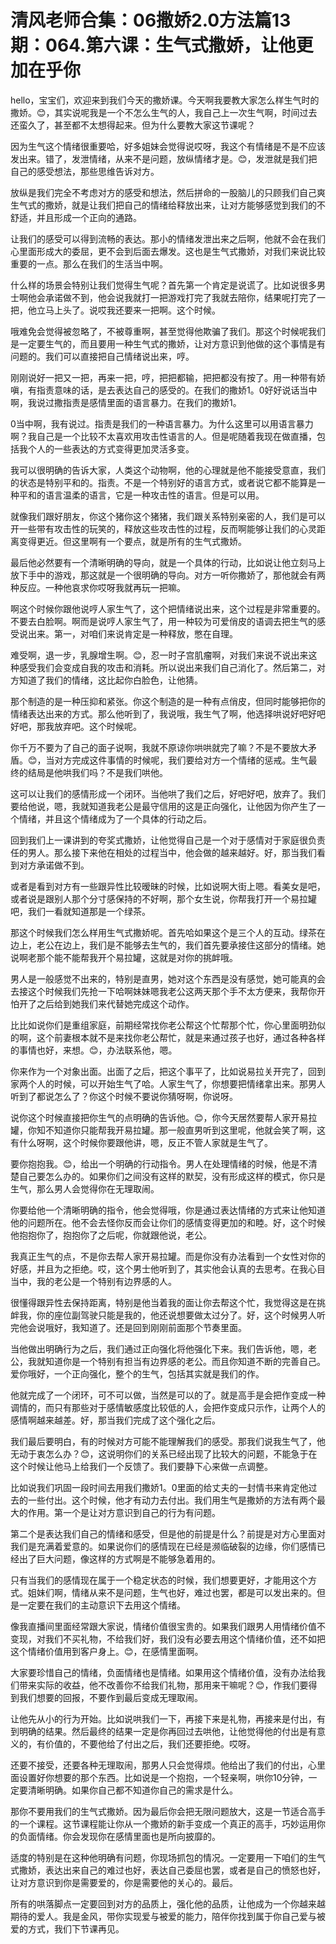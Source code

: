 # 清风老师合集：06撒娇2.0方法篇13期：064.第六课：生气式撒娇，让他更加在乎你

hello，宝宝们，欢迎来到我们今天的撒娇课。今天啊我要教大家怎么样生气时的撒娇。😊，其实说呢我是一个不怎么生气的人，我自己上一次生气啊，时间过去还蛮久了，甚至都不太想得起来。但为什么要教大家这节课呢？

因为生气这个情绪很重要哈，好多姐妹会觉得说哎呀，我这个有情绪是不是不应该发出来。错了，发泄情绪，从来不是问题，放纵情绪才是。😊，发泄就是我们把自己的感受想法，那些思维告诉对方。

放纵是我们完全不考虑对方的感受和想法，然后拼命的一股脑儿的只顾我们自己爽生气式的撒娇，就是让我们把自己的情绪给释放出来，让对方能够感觉到我们的不舒适，并且形成一个正向的通路。

让我们的感受可以得到流畅的表达。那小的情绪发泄出来之后啊，他就不会在我们心里面形成大的委屈，更不会到后面去爆发。这也是生气式撒娇，对我们来说比较重要的一点。那么在我们的生活当中啊。

什么样的场景会特别让我们觉得生气呢？首先第一个肯定是说谎了。比如说很多男士啊他会承诺做不到，他会说我就打一把游戏打完了我就去陪你，结果呢打完了一把，他立马上头了。说哎我还要来一把啊。这个时候。

哦难免会觉得被忽略了，不被尊重啊，甚至觉得他欺骗了我们。那这个时候呢我们是一定要生气的，而且要用一种生气式的撒娇，让对方意识到他做的这个事情是有问题的。我们可以直接把自己情绪说出来，哼。

刚刚说好一把又一把，再来一把，哼，把把都输，把把都没有按了。用一种带有娇嗔，有指责意味的话，是去表达自己的感受的。在我们的撒娇1。0好好说话当中啊，我说过撒指责是感情里面的语言暴力。在我们的撒娇1。

0当中啊，我有说过。指责是我们的一种语言暴力。为什么这里可以用语言暴力啊？我自己是一个比较不太喜欢用攻击性语言的人。但是呢随着我现在做直播，包括我个人的一些表达的方式变得更加灵活多变。

我可以很明确的告诉大家，人类这个动物啊，他的心理就是他不能接受意直，我们的状态是特别平和的。指责。不是一个特别好的语言方式，或者说它都不能算是一种平和的语言温柔的语言，它是一种攻击性的语言。但是可以用。

就像我们跟好朋友，你这个猪你这个猪猪，我们跟关系特别亲密的人，我们是可以开一些带有攻击性的玩笑的，释放这些攻击性的过程，反而啊能够让我们的心灵距离变得更近。但这里啊有一个要点，就是所有的生气式撒娇。

最后他必然要有一个清晰明确的导向，就是一个具体的行动，比如说让他立刻马上放下手中的游戏，那这就是一个很明确的导向。对方一听你撒娇了，那他就会有两种反应。一种他哀求你哎呀我就再玩一把嘛。

啊这个时候你跟他说哼人家生气了，这个把情绪说出来，这个过程是非常重要的。不要去白脸啊。啊而是说哼人家生气了，用一种较为可爱俏皮的语调去把生气的感受说出来。第一，对咱们来说肯定是一种释放，憋在自理。

难受啊，退一步，乳腺增生啊。😊，忍一时子宫肌瘤啊，对我们来说不说出来这种感受我们会变成自我的攻击和消耗。所以说出来我们自己消化了。然后第二，对方知道了我们的情绪，这比起你白脸色，让他猜。

那个制造的是一种压抑和紧张。你这个制造的是一种有点俏皮，但同时能够把你的情绪表达出来的方式。那么他听到了，我说哦，我生气了啊，他选择哄说好吧好吧好吧，那我放弃吧。这个时候呢。

你千万不要为了自己的面子说啊，我就不原谅你哄哄就完了嘛？不是不要放大矛盾。😊，当对方完成这件事情的时候呢，我们要给对方一个情绪的惩戒。生气最终的结局是他哄我们吗？不是我们哄他。

这可以让我们的感情形成一个闭环。当他哄了我们之后，好吧好吧，放弃了。我们要给他说，嗯，我就知道我老公是最守信用的这是正向强化，让他因为你产生了一个情绪，并且这个情绪成为了一个具体的行动之后。

回到我们上一课讲到的夸奖式撒娇，让他觉得自己是一个对于感情对于家庭很负责任的男人。那么接下来他在相处的过程当中，他会做的越来越好。好，那当我们看到对方承诺做不到。

或者是看到对方有一些跟异性比较暧昧的时候，比如说啊大街上嗯。看美女是吧，或者说是跟别人那个分寸感保持的不好啊，那个女生说，你帮我打开一个易拉罐吧，我们一看就知道那是一个绿茶。

那这个时候我们怎么样用生气式撒娇呢。首先哈如果这个是三个人的互动。绿茶在边上，老公在边上，我们是不能够去生气的，我们首先要承接住这部分的情绪。她说啊老那个能不能帮我开个易拉罐，这就是对你的挑衅哦。

男人是一般感觉不出来的，特别是直男，她对这个东西是没有感觉，她可能真的会去接这个时候我们先抢一下哈啊妹妹嗯我老公这两天那个手不太方便来，我帮你开怕开了之后给到她我们来代替她完成这个动作。

比比如说你们是重组家庭，前期经常找你老公帮这个忙帮那个忙，你心里面明劲似的啊，这个前妻根本就不是来找你老公帮忙，就是来通过孩子也好，通过各种各样的事情也好，来想。😊，办法联系他，嗯。

你来作为一个对象出面。出面了之后，把这个事平了，比如说易拉关开完了，回到家两个人的时候，可以开始生气了哈。人家生气了，你想要把情绪拿出来。那男人听到了都说怎么了？你这个时候不要说你猜呀啊，你说呀。

说你这个时候直接把你生气的点明确的告诉他。😊，你今天居然要帮人家开易拉罐，你知不知道你只能帮我开易拉罐。那一般直男听到这里呢，他就会笑了啊，这有什么呀啊，这个时候你要跟他讲，嗯，反正不管人家就是生气了。

要你抱抱我。😊，给出一个明确的行动指令。男人在处理情绪的时候，他是不清楚自己要怎么办的。如果你们之间没有这样的默契，没有形成这样的模式，你只是生气，那么男人会觉得你在无理取闹。

你要给他一个清晰明确的指令，他会觉得哦，你是通过表达情绪的方式来让他知道他的问题所在。他不会去怪你反而会让你们的感情变得更加的和睦。好，这个时候他抱抱你了，抱抱你了之后呢，你就跟他说，老公。

我真正生气的点，不是你去帮人家开易拉罐。而是你没有办法看到一个女性对你的好感，并且为之拒绝。哎，这个男士他听到了，其实他会认真的去思考。在我心目当中，我的老公是一个特别有边界感的人。

很懂得跟异性去保持距离，特别是他当着我的面让你去帮这个忙，我觉得这是在挑衅我，你的座位副驾驶只能是我的，他还说想要做太过分了。好，这个时候男人听完他会说哦好，我知道了。还是回到刚刚前面那个节奏里面。

当他做出明确行为之后，我们通过正向强化将他强化下来。我们告诉他，嗯，老公，我就知道你是一个特别有担当有边界感的老公。而且你知道不断的完善自己。爱你哦好，一个正向强化，整个的生气，包括其实就是我们的作。

他就完成了一个闭环，可不可以做，当然是可以的了。就是高手是会把作变成一种调情的，而只有那些对于感情敏感度比较低的人，会把作变成只示作，让两个人的感情啊越来越差。好，那当我们完成了这个强化之后。

我们最后要明白，有的时候对方可能不能理解我们的感受。那我们说我生气了，他无动于衷怎么办？😊，这说明你们的关系已经出现了比较大的问题，不能急于在这个时候让他马上给我们一个反馈了。我们要静下心来做一点调整。

比如说我们巩固一段时间去用我们撒娇1。0里面的给丈夫的一封情书来肯定他过去的一些付出。这个时候，他才有动力去付出。我们用生气是撒娇的方法有两个最大的作用。第一个是让对方意识到自己的行为有问题。

第二个是表达我们自己的情绪和感受，但是他的前提是什么？前提是对方心里面对我们是充满着爱意的。如果说你们的感情现在已经是濒临破裂的边缘，你们感情已经出了巨大问题，像这样的方式啊是不能够急着用的。

只有当我们的感情现在属于一个稳定状态的时候，我们想要更好，才能用这个方式。姐妹们啊，情绪从来不是问题，生气也好，难过也罢，都是可以发出来的。但是一定要在我们的主动意识下去用这个情绪。

像我直播间里面经常跟大家说，情绪价值很宝贵的。如果我们跟男人用情绪价值不变现，对我们不买礼物，不给我们好，我们没有必要去用这个情绪价值，还不如把这个情绪价值用到客户身上。😊，在感情里面啊。

大家要珍惜自己的情绪，负面情绪也是情绪。如果用这个情绪价值，没有办法给我们带来实际的收益，他不改善你不给我们礼物，那用来干嘛呢？😊，作我们要得到我们想要的回报，不要作到最后变成无理取闹。

让他先从小的行为开始。比如说哄我们一下，再接下来是礼物，再接来是付出，有到明确的结果。然后最终的结果一定是你再回过去哄他，让他觉得他的付出是有意义的，有价值的，不要他给了付出之后，我们还要拒绝。哎呀。

还要不接受，还要各种无理取闹，那男人只会觉得烦。他给出了我们的付出，心里面设置好你想要的那个东西。比如说是一个抱抱，一个轻亲啊，哄你10分钟，一定要清晰明确。如果你自己都不知道你自己的需求是什么。

那你不要用我们的生气式撒娇。因为最后你会把无限问题放大，这是一节适合高手的一个课程。这节课程能让你从一个撒娇的新手变成一个真正的高手，巧妙运用你的负面情绪。你会发现你在感情里面也是所向披靡的。

适度的特别是在这种他明确有问题，你现场抓包的情况。一定要用一下咱们的生气式撒娇，表达出来自己的难过也好，表达自己委屈也罢，或者是自己的愤怒也好，让对方意识到你是需要爱的，你是需要他的关心的。最后。

所有的哄落脚点一定要回到对方的品质上，强化他的品质，让他成为一个你越来越期待的爱人。我是金风，带你实现爱与被爱的能力，陪伴你找到属于你自己爱与被爱的方式，我们下节课再见。

